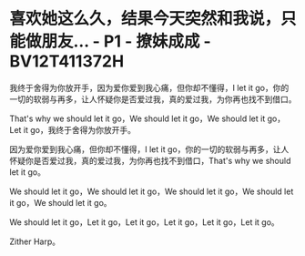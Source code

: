 # 喜欢她这么久，结果今天突然和我说，只能做朋友… - P1 - 撩妹成成 - BV12T411372H

我终于舍得为你放开手，因为爱你爱到我心痛，但你却不懂得，I let it go，你的一切的软弱与再多，让人怀疑你是否爱过我，真的爱过我，为你再也找不到借口。

That's why we should let it go，We should let it go，We should let it go，Let it go，我终于舍得为你放开手。

因为爱你爱到我心痛，但你却不懂得，I let it go，你的一切的软弱与再多，让人怀疑你是否爱过我，真的爱过我，为你再也找不到借口，That's why we should let it go。

We should let it go，We should let it go，We should let it go，We should let it go，We should let it go。

We should let it go，Let it go，Let it go，Let it go，Let it go，Let it go。

Zither Harp。